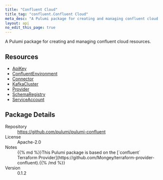 ```yaml
---
title: "Confluent Cloud"
title_tag: "confluent.Confluent Cloud"
meta_desc: "A Pulumi package for creating and managing confluent cloud resources."
layout: api
no_edit_this_page: true
---
```


<!-- WARNING: this file was generated by Pulumi Docs Generator. -->
<!-- Do not edit by hand unless you're certain you know what you are doing! -->

A Pulumi package for creating and managing confluent cloud resources.

<h2 id="resources">Resources</h2>
<ul class="api">
    <li><a href="apikey" title="ApiKey"><span class="api-symbol api-symbol--resource"></span>ApiKey</a></li>
    <li><a href="confluentenvironment" title="ConfluentEnvironment"><span class="api-symbol api-symbol--resource"></span>ConfluentEnvironment</a></li>
    <li><a href="connector" title="Connector"><span class="api-symbol api-symbol--resource"></span>Connector</a></li>
    <li><a href="kafkacluster" title="KafkaCluster"><span class="api-symbol api-symbol--resource"></span>KafkaCluster</a></li>
    <li><a href="provider" title="Provider"><span class="api-symbol api-symbol--resource"></span>Provider</a></li>
    <li><a href="schemaregistry" title="SchemaRegistry"><span class="api-symbol api-symbol--resource"></span>SchemaRegistry</a></li>
    <li><a href="serviceaccount" title="ServiceAccount"><span class="api-symbol api-symbol--resource"></span>ServiceAccount</a></li>
</ul>

<h2 id="package-details">Package Details</h2>
<dl class="package-details">
	<dt>Repository</dt>
	<dd><a href="https://github.com/pulumi/pulumi-confluent">https://github.com/pulumi/pulumi-confluent</a></dd>
	<dt>License</dt>
	<dd>Apache-2.0</dd>
	<dt>Notes</dt>
	<dd>{{% md %}}This Pulumi package is based on the [`confluent` Terraform Provider](https://github.com/Mongey/terraform-provider-confluent).{{% /md %}}</dd>
	<dt>Version</dt>
	<dd>0.1.2</dd>
</dl>

